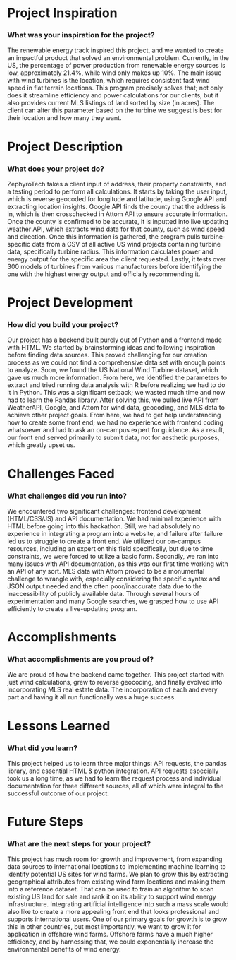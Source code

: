 # Project Inspiration

### **What was your inspiration for the project?**

The renewable energy track inspired this project, and we wanted to create an impactful product that solved an environmental problem. Currently, in the US, the percentage of power production from renewable energy sources is low, approximately 21.4%, while wind only makes up 10%. The main issue with wind turbines is the location, which requires consistent fast wind speed in flat terrain locations. This program precisely solves that; not only does it streamline efficiency and power calculations for our clients, but it also provides current MLS listings of land sorted by size (in acres). The client can alter this parameter based on the turbine we suggest is best for their location and how many they want.

# Project Description

### **What does your project do?**

ZephyroTech takes a client input of address, their property constraints, and a testing period to perform all calculations. It starts by taking the user input, which is reverse geocoded for longitude and latitude, using Google API and extracting location insights. Google API finds the county that the address is in, which is then crosschecked in Attom API to ensure accurate information. Once the county is confirmed to be accurate, it is inputted into live updating weather API, which extracts wind data for that county, such as wind speed and direction. Once this information is gathered, the program pulls turbine-specific data from a CSV of all active US wind projects containing turbine data, specifically turbine radius. This information calculates power and energy output for the specific area the client requested. Lastly, it tests over 300 models of turbines from various manufacturers before identifying the one with the highest energy output and officially recommending it.

# Project Development

### **How did you build your project?**

Our project has a backend built purely out of Python and a frontend made with HTML. We started by brainstorming ideas and following inspiration before finding data sources. This proved challenging for our creation process as we could not find a comprehensive data set with enough points to analyze. Soon, we found the US National Wind Turbine dataset, which gave us much more information. From here, we identified the parameters to extract and tried running data analysis with R before realizing we had to do it in Python. This was a significant setback; we wasted much time and now had to learn the Pandas library. After solving this, we pulled live API from WeatherAPI, Google, and Attom for wind data, geocoding, and MLS data to achieve other project goals. From here, we had to get help understanding how to create some front end; we had no experience with frontend coding whatsoever and had to ask an on-campus expert for guidance. As a result, our front end served primarily to submit data, not for aesthetic purposes, which greatly upset us. 

# Challenges Faced

### **What challenges did you run into?**

We encountered two significant challenges: frontend development (HTML/CSS/JS) and API documentation. We had minimal experience with HTML before going into this hackathon. Still, we had absolutely no experience in integrating a program into a website, and failure after failure led us to struggle to create a front end. We utilized our on-campus resources, including an expert on this field specifically, but due to time constraints, we were forced to utilize a basic form. Secondly, we ran into many issues with API documentation, as this was our first time working with an API of any sort. MLS data with Attom proved to be a monumental challenge to wrangle with, especially considering the specific syntax and JSON output needed and the often poor/inaccurate data due to the inaccessibility of publicly available data. Through several hours of experimentation and many Google searches, we grasped how to use API efficiently to create a live-updating program. 

# Accomplishments

### **What accomplishments are you proud of?**

We are proud of how the backend came together. This project started with just wind calculations, grew to reverse geocoding, and finally evolved into incorporating MLS real estate data. The incorporation of each and every part and having it all run functionally was a huge success. 

# Lessons Learned

### **What did you learn?**

This project helped us to learn three major things: API requests, the pandas library, and essential HTML & python integration. API requests especially took us a long time, as we had to learn the request process and individual documentation for three different sources, all of which were integral to the successful outcome of our project.

# Future Steps

### **What are the next steps for your project?**

This project has much room for growth and improvement, from expanding data sources to international locations to implementing machine learning to identify potential US sites for wind farms. We plan to grow this by extracting geographical attributes from existing wind farm locations and making them into a reference dataset. That can be used to train an algorithm to scan existing US land for sale and rank it on its ability to support wind energy infrastructure. Integrating artificial intelligence into such a mass scale would also like to create a more appealing front end that looks professional and supports international users. One of our primary goals for growth is to grow this in other countries, but most importantly, we want to grow it for application in offshore wind farms. Offshore farms have a much higher efficiency, and by harnessing that, we could exponentially increase the environmental benefits of wind energy. 
